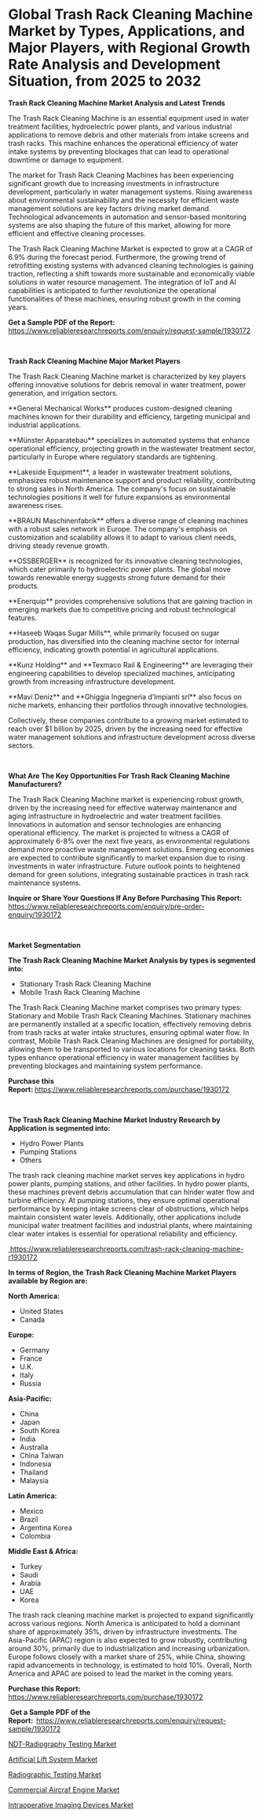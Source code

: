<p><h1>Global Trash Rack Cleaning Machine Market by Types, Applications, and Major Players, with Regional Growth Rate Analysis and Development Situation, from 2025 to 2032</h1></p><p><strong>Trash Rack Cleaning Machine Market Analysis and Latest Trends</strong></p>
<p><p>The Trash Rack Cleaning Machine is an essential equipment used in water treatment facilities, hydroelectric power plants, and various industrial applications to remove debris and other materials from intake screens and trash racks. This machine enhances the operational efficiency of water intake systems by preventing blockages that can lead to operational downtime or damage to equipment.</p><p>The market for Trash Rack Cleaning Machines has been experiencing significant growth due to increasing investments in infrastructure development, particularly in water management systems. Rising awareness about environmental sustainability and the necessity for efficient waste management solutions are key factors driving market demand. Technological advancements in automation and sensor-based monitoring systems are also shaping the future of this market, allowing for more efficient and effective cleaning processes.</p><p>The Trash Rack Cleaning Machine Market is expected to grow at a CAGR of 6.9% during the forecast period. Furthermore, the growing trend of retrofitting existing systems with advanced cleaning technologies is gaining traction, reflecting a shift towards more sustainable and economically viable solutions in water resource management. The integration of IoT and AI capabilities is anticipated to further revolutionize the operational functionalities of these machines, ensuring robust growth in the coming years.</p></p>
<p><strong>Get a Sample PDF of the Report:&nbsp;</strong> <a href="https://www.reliableresearchreports.com/enquiry/request-sample/1930172?utm_campaign=9&utm_medium=2&utm_source=Github&utm_content=ia&utm_term=16012025&utm_id=trash-rack-cleaning-machine">https://www.reliableresearchreports.com/enquiry/request-sample/1930172</a></p>
<p>&nbsp;</p>
<p><strong>Trash Rack Cleaning Machine Major Market Players</strong></p>
<p><p>The Trash Rack Cleaning Machine market is characterized by key players offering innovative solutions for debris removal in water treatment, power generation, and irrigation sectors. </p><p>**General Mechanical Works** produces custom-designed cleaning machines known for their durability and efficiency, targeting municipal and industrial applications. </p><p>**Münster Apparatebau** specializes in automated systems that enhance operational efficiency, projecting growth in the wastewater treatment sector, particularly in Europe where regulatory standards are tightening. </p><p>**Lakeside Equipment**, a leader in wastewater treatment solutions, emphasizes robust maintenance support and product reliability, contributing to strong sales in North America. The company's focus on sustainable technologies positions it well for future expansions as environmental awareness rises.</p><p>**BRAUN Maschinenfabrik** offers a diverse range of cleaning machines with a robust sales network in Europe. The company's emphasis on customization and scalability allows it to adapt to various client needs, driving steady revenue growth.</p><p>**OSSBERGER** is recognized for its innovative cleaning technologies, which cater primarily to hydroelectric power plants. The global move towards renewable energy suggests strong future demand for their products.</p><p>**Enerquip** provides comprehensive solutions that are gaining traction in emerging markets due to competitive pricing and robust technological features.</p><p>**Haseeb Waqas Sugar Mills**, while primarily focused on sugar production, has diversified into the cleaning machine sector for internal efficiency, indicating growth potential in agricultural applications.</p><p>**Kunz Holding** and **Texmaco Rail & Engineering** are leveraging their engineering capabilities to develop specialized machines, anticipating growth from increasing infrastructure development.</p><p>**Mavi Deniz** and **Ghiggia Ingegneria d’Impianti srl** also focus on niche markets, enhancing their portfolios through innovative technologies.</p><p>Collectively, these companies contribute to a growing market estimated to reach over $1 billion by 2025, driven by the increasing need for effective water management solutions and infrastructure development across diverse sectors.</p></p>
<p>&nbsp;</p>
<p><strong>What Are The Key Opportunities For Trash Rack Cleaning Machine Manufacturers?</strong></p>
<p><p>The Trash Rack Cleaning Machine market is experiencing robust growth, driven by the increasing need for effective waterway maintenance and aging infrastructure in hydroelectric and water treatment facilities. Innovations in automation and sensor technologies are enhancing operational efficiency. The market is projected to witness a CAGR of approximately 6-8% over the next five years, as environmental regulations demand more proactive waste management solutions. Emerging economies are expected to contribute significantly to market expansion due to rising investments in water infrastructure. Future outlook points to heightened demand for green solutions, integrating sustainable practices in trash rack maintenance systems.</p></p>
<p><strong>Inquire or Share Your Questions If Any Before Purchasing This Report:</strong> <a href="https://www.reliableresearchreports.com/enquiry/pre-order-enquiry/1930172?utm_campaign=9&utm_medium=2&utm_source=Github&utm_content=ia&utm_term=16012025&utm_id=trash-rack-cleaning-machine">https://www.reliableresearchreports.com/enquiry/pre-order-enquiry/1930172</a></p>
<p>&nbsp;</p>
<p><strong>Market Segmentation</strong></p>
<p><strong>The Trash Rack Cleaning Machine Market Analysis by types is segmented into:</strong></p>
<p><ul><li>Stationary Trash Rack Cleaning Machine</li><li>Mobile Trash Rack Cleaning Machine</li></ul></p>
<p><p>The Trash Rack Cleaning Machine market comprises two primary types: Stationary and Mobile Trash Rack Cleaning Machines. Stationary machines are permanently installed at a specific location, effectively removing debris from trash racks at water intake structures, ensuring optimal water flow. In contrast, Mobile Trash Rack Cleaning Machines are designed for portability, allowing them to be transported to various locations for cleaning tasks. Both types enhance operational efficiency in water management facilities by preventing blockages and maintaining system performance.</p></p>
<p><strong>Purchase this Report:&nbsp;</strong><a href="https://www.reliableresearchreports.com/purchase/1930172?utm_campaign=9&utm_medium=2&utm_source=Github&utm_content=ia&utm_term=16012025&utm_id=trash-rack-cleaning-machine">https://www.reliableresearchreports.com/purchase/1930172</a></p>
<p>&nbsp;</p>
<p><strong>The Trash Rack Cleaning Machine Market Industry Research by Application is segmented into:</strong></p>
<p><ul><li>Hydro Power Plants</li><li>Pumping Stations</li><li>Others</li></ul></p>
<p><p>The trash rack cleaning machine market serves key applications in hydro power plants, pumping stations, and other facilities. In hydro power plants, these machines prevent debris accumulation that can hinder water flow and turbine efficiency. At pumping stations, they ensure optimal operational performance by keeping intake screens clear of obstructions, which helps maintain consistent water levels. Additionally, other applications include municipal water treatment facilities and industrial plants, where maintaining clear water intakes is essential for operational reliability and efficiency.</p></p>
<p><a href="https://www.reliableresearchreports.com/trash-rack-cleaning-machine-r1930172?utm_campaign=9&utm_medium=2&utm_source=Github&utm_content=ia&utm_term=16012025&utm_id=trash-rack-cleaning-machine">&nbsp;https://www.reliableresearchreports.com/trash-rack-cleaning-machine-r1930172</a></p>
<p><strong>In terms of Region, the Trash Rack Cleaning Machine Market Players available by Region are:</strong></p>
<p>
    <p> <strong> North America: </strong>
        <ul>
            <li>United States</li>
            <li>Canada</li>
        </ul>
        </p> 
    <p> <strong> Europe: </strong>
        <ul>
            <li>Germany</li>
            <li>France</li>
            <li>U.K.</li>
            <li>Italy</li>
            <li>Russia</li>
        </ul>
        </p> 
    <p> <strong> Asia-Pacific: </strong>
        <ul>
            <li>China</li>
            <li>Japan</li>
            <li>South Korea</li>
            <li>India</li>
            <li>Australia</li>
            <li>China Taiwan</li>
            <li>Indonesia</li>
            <li>Thailand</li>
            <li>Malaysia</li>
        </ul>
        </p> 
    <p> <strong> Latin America: </strong>
        <ul>
            <li>Mexico</li>
            <li>Brazil</li>
            <li>Argentina Korea</li>
            <li>Colombia</li>
        </ul>
        </p> 
    <p> <strong> Middle East & Africa: </strong>
        <ul>
            <li>Turkey</li>
            <li>Saudi</li>
            <li>Arabia</li>
            <li>UAE</li>
            <li>Korea</li>
        </ul>
    </p>
    </p>
<p><p>The trash rack cleaning machine market is projected to expand significantly across various regions. North America is anticipated to hold a dominant share of approximately 35%, driven by infrastructure investments. The Asia-Pacific (APAC) region is also expected to grow robustly, contributing around 30%, primarily due to industrialization and increasing urbanization. Europe follows closely with a market share of 25%, while China, showing rapid advancements in technology, is estimated to hold 10%. Overall, North America and APAC are poised to lead the market in the coming years.</p></p>
<p><strong>Purchase this Report: </strong><a href="https://www.reliableresearchreports.com/purchase/1930172?utm_campaign=9&utm_medium=2&utm_source=Github&utm_content=ia&utm_term=16012025&utm_id=trash-rack-cleaning-machine">https://www.reliableresearchreports.com/purchase/1930172</a></p>
<p>&nbsp;<strong>Get a Sample PDF of the Report:&nbsp;&nbsp;</strong><a href="https://www.reliableresearchreports.com/enquiry/request-sample/1930172?utm_campaign=9&utm_medium=2&utm_source=Github&utm_content=ia&utm_term=16012025&utm_id=trash-rack-cleaning-machine">https://www.reliableresearchreports.com/enquiry/request-sample/1930172</a></p>
<p><strong></strong></p>
<p><p><a href="https://github.com/manesros8/Market-Research-Report-List-1/blob/main/ndt-radiography-testing-market.md?utm_campaign=9&utm_medium=2&utm_source=Github&utm_content=ia&utm_term=16012025&utm_id=trash-rack-cleaning-machine">NDT-Radiography Testing Market</a></p><p><a href="https://github.com/SanjidaMahmud54/Market-Research-Report-List-1/blob/main/artificial-lift-system-market.md?utm_campaign=9&utm_medium=2&utm_source=Github&utm_content=ia&utm_term=16012025&utm_id=trash-rack-cleaning-machine">Artificial Lift System Market</a></p><p><a href="https://github.com/hgf64gh/Market-Research-Report-List-1/blob/main/radiographic-testing-market.md?utm_campaign=9&utm_medium=2&utm_source=Github&utm_content=ia&utm_term=16012025&utm_id=trash-rack-cleaning-machine">Radiographic Testing Market</a></p><p><a href="https://github.com/ulyssacrayne00231/Market-Research-Report-List-1/blob/main/commercial-aircraf-engine-market.md?utm_campaign=9&utm_medium=2&utm_source=Github&utm_content=ia&utm_term=16012025&utm_id=trash-rack-cleaning-machine">Commercial Aircraf Engine Market</a></p><p><a href="https://github.com/WashimHussain441/Market-Research-Report-List-1/blob/main/intraoperative-imaging-devices-market.md?utm_campaign=9&utm_medium=2&utm_source=Github&utm_content=ia&utm_term=16012025&utm_id=trash-rack-cleaning-machine">Intraoperative Imaging Devices Market</a></p></p>